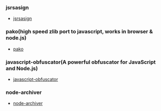 ### jsrsasign

- [jsrsasign](https://github.com/kjur/jsrsasign)

### pako(high speed zlib port to javascript, works in browser & node.js)

- [pako](https://github.com/nodeca/pako)

### javascript-obfuscator(A powerful obfuscator for JavaScript and Node.js)

- [javascript-obfuscator](https://github.com/javascript-obfuscator/javascript-obfuscator)

### node-archiver

- [node-archiver](https://github.com/archiverjs/node-archiver)
